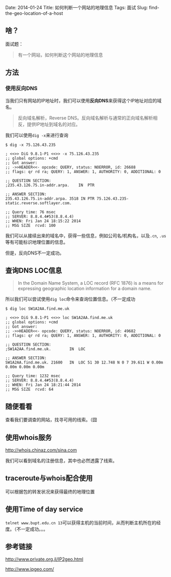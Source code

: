 Date: 2014-01-24
Title: 如何判断一个网站的地理信息
Tags: 面试
Slug: find-the-geo-location-of-a-host

## 啥？

面试题：

> 有一个网站，如何判断这个网站的地理信息

## 方法

### 使用反向DNS

当我们只有网站的IP地址时，我们可以使用**反向DNS**来获得这个IP地址对应的域名。

> 反向域名解析，Reverse DNS。反向域名解析与通常的正向域名解析相反，提供IP地址到域名的对应。

我们可以使用``dig -x``来进行查询

```
$ dig -x 75.126.43.235

; <<>> DiG 9.8.1-P1 <<>> -x 75.126.43.235
;; global options: +cmd
;; Got answer:
;; ->>HEADER<<- opcode: QUERY, status: NOERROR, id: 26688
;; flags: qr rd ra; QUERY: 1, ANSWER: 1, AUTHORITY: 0, ADDITIONAL: 0

;; QUESTION SECTION:
;235.43.126.75.in-addr.arpa.	IN	PTR

;; ANSWER SECTION:
235.43.126.75.in-addr.arpa. 3518 IN	PTR	75.126.43.235-static.reverse.softlayer.com.

;; Query time: 76 msec
;; SERVER: 8.8.4.4#53(8.8.4.4)
;; WHEN: Fri Jan 24 18:15:22 2014
;; MSG SIZE  rcvd: 100
```

我们可以从接续出来的域名中，获得一些信息，例如公司名/机构名，以及``.cn``, ``.us``等有可能标识地理位置的信息。

但是，反向DNS不一定成功。

## 查询DNS LOC信息

> In the Domain Name System, a LOC record (RFC 1876) is a means for expressing geographic location information for a domain name.

所以我们可以尝试使用``dig loc``命令来查询位置信息。（不一定成功

```
$ dig loc SW1A2AA.find.me.uk

; <<>> DiG 9.8.1-P1 <<>> loc SW1A2AA.find.me.uk
;; global options: +cmd
;; Got answer:
;; ->>HEADER<<- opcode: QUERY, status: NOERROR, id: 49682
;; flags: qr rd ra; QUERY: 1, ANSWER: 1, AUTHORITY: 0, ADDITIONAL: 0

;; QUESTION SECTION:
;SW1A2AA.find.me.uk.		IN	LOC

;; ANSWER SECTION:
SW1A2AA.find.me.uk.	21600	IN	LOC	51 30 12.748 N 0 7 39.611 W 0.00m 0.00m 0.00m 0.00m

;; Query time: 1232 msec
;; SERVER: 8.8.4.4#53(8.8.4.4)
;; WHEN: Fri Jan 24 18:21:44 2014
;; MSG SIZE  rcvd: 64
``` 

## 随便看看

查看我们要调查的网站，找寻可用的线索。（囧

## 使用whois服务

http://whois.chinaz.com/sina.com

我们可以看到域名的注册信息，其中也必然透露了线索。

## traceroute与whois配合使用

可以根据包的转发状况来获得最终的地理位置

## 使用Time of day service

``telnet www.bupt.edu.cn 13``可以获得主机的当前时间，从而判断主机所在的经度。（不一定成功。。。

## 参考链接

http://www.private.org.il/IP2geo.html

http://www.ipgeo.com/